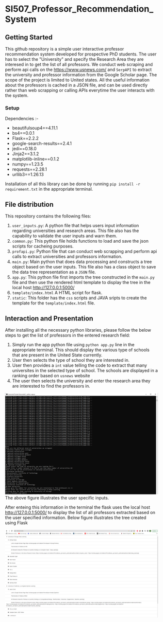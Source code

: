 # SI507_Professor_Recommendation_System

## Getting Started
This github repository is a simple user interactive professor recommendation system developed for prospective PhD students. The user has to select the "University" and specify the Research Area they are interesed in to get the list of all professors. We conduct web scraping and perform api calls on the https://www.usnews.com/ and `SerpAPI` to extract the university and professor information from the Google Scholar page. The scope of the project is limited to United states. All the useful information about the professors is cached in a JSON file, and can be used directly rather than web scrapping or calling APIs everytime the user interacts with the system. 

### Setup
Dependencies :-
- beautifulsoup4==4.11.1
- bs4==0.0.1
- Flask==2.2.2
- google-search-results==2.4.1
- jedi==0.18.0
- Jinja2==3.1.2
- matplotlib-inline==0.1.2
- numpy==1.23.5
- requests==2.28.1
- urllib3==1.26.13

Installation of all this library can be done by running ``pip install -r requirement.txt`` in the appropriate terminal.

## File distribution
This repository contains the following files:
1. `user_inputs.py`: A python file that helps users input information regarding universities and research areas. This file also has the capability to validate the user inputs and warn them.
2. `common.py`: This python file holds functions to load and save the json scripts for cacheing purposes.
3. `profapi.py`: Python file that can conduct web scrapping and perform api calls to extract universities and professors information.
4. `main.py`: Main python that does data processing and constructs a tree object based on the user inputs. This file also has a class object to save the data tree representation as a `JSON` file.
5. `app.py`: This python file first imports the tree constructed in the `main.py` file and then use the rendered html template to display the tree in the local host http://127.0.0.1:5000/ 
6. ``template/index.html`` A HTML script for flask.
7. `static`: This folder has the `css` scripts and JAVA sripts to create the template for the `template/index.html` file.

## Interaction and Presentation
After installing all the necessary python libraries, please follow the below steps to get the list of professors in the entered research field:
1. Simply run the app python file using `python app.py` line in the appropriate terminal. This should display the various type of schools that are present in the United State currently.
2. User then selects the type of school they are interested in.
3. User then provides a `int` value telling the code to extract that many universites in the selected type of school. The schools are displayed in a ranking order based on `usnews` website
4. The user then selects the university and enter the research area they are interested to find the professors in.


![plot](./screenshot/SI507_terminal.png)
The above figure illustrates the user specific inputs.

After enteing this information in the terminal the flask uses the local host http://127.0.0.1:5000/ to display the list of all professors extracted based on the user specified information. Below figure illustrates the tree created using Flask

![plot](./screenshot/SI507_flask.png)


